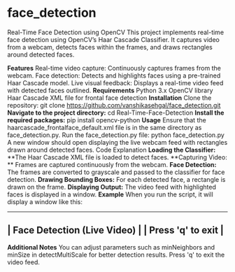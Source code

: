 # face_detection
Real-Time Face Detection using OpenCV
This project implements real-time face detection using OpenCV’s Haar Cascade Classifier. It captures video from a webcam, detects faces within the frames, and draws rectangles around detected faces.

**Features**
Real-time video capture: Continuously captures frames from the webcam.
Face detection: Detects and highlights faces using a pre-trained Haar Cascade model.
Live visual feedback: Displays a real-time video feed with detected faces outlined.
**Requirements**
Python 3.x
OpenCV library
Haar Cascade XML file for frontal face detection
**Installation**
Clone the repository:
git clone https://github.com/vanshikasehgal/face_detection.git
**Navigate to the project directory:**
  cd Real-Time-Face-Detection
**Install the required packages:**
  pip install opencv-python
**Usage**
Ensure that the haarcascade_frontalface_default.xml file is in the same directory as face_detection.py.
Run the face_detection.py file:
  python face_detection.py
A new window should open displaying the live webcam feed with rectangles drawn around detected faces.
Code Explanation
**Loading the Classifier:** **The Haar Cascade XML file is loaded to detect faces.
**Capturing Video: ** Frames are captured continuously from the webcam.
**Face Detection:** The frames are converted to grayscale and passed to the classifier for face detection.
**Drawing Bounding Boxes:** For each detected face, a rectangle is drawn on the frame.
**Displaying Output:** The video feed with highlighted faces is displayed in a window.
**Example**
When you run the script, it will display a window like this:

-------------------------------
| Face Detection (Live Video) |
| Press 'q' to exit           |
-------------------------------
**Additional Notes**
You can adjust parameters such as minNeighbors and minSize in detectMultiScale for better detection results.
Press 'q' to exit the video feed.
